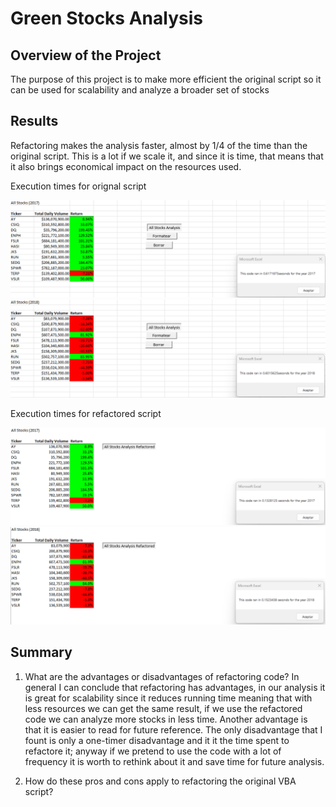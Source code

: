 # Green Stocks Analysis

## Overview of the Project
The purpose of this project is to make more efficient the original script so it can be used for scalability and analyze a broader set of stocks


## Results

Refactoring makes the analysis faster, almost by 1/4 of the time than the original script. This is a lot if we scale it, and since it is time, that means that it also brings economical impact on the resources used.

Execution times for orignal script

![Green_Stocks_2017](https://github.com/alosmad/stock-analysis/blob/802ccc3c426de124af65c4a5fbb735e3566c7782/Green_Stocks_2017.png)
![Green_Stocks_2018](https://github.com/alosmad/stock-analysis/blob/802ccc3c426de124af65c4a5fbb735e3566c7782/Green_Stocks_2018.png)

Execution times for refactored script

![VBA_Challenge_2017](https://github.com/alosmad/stock-analysis/blob/802ccc3c426de124af65c4a5fbb735e3566c7782/VBA_Challenge_2017.png)
![VBA_Challenge_2018](https://github.com/alosmad/stock-analysis/blob/802ccc3c426de124af65c4a5fbb735e3566c7782/VBA_Challenge_2018.png)

## Summary

  1) What are the advantages or disadvantages of refactoring code?
  In general I can conclude that refactoring has advantages, in our analysis it is great for scalability since it reduces running time meaning that with less resources we can get the same result, if we use the refactored code we can analyze more stocks in less time.
  Another advantage is that it is easier to read for future reference.
  The only disadvantage that I fount is only a one-timer disadvantage and it it the time spent to refactore it; anyway if we pretend to use the code with a lot of frequency it is worth to rethink about it and save time for future analysis.
  
  2) How do these pros and cons apply to refactoring the original VBA script?


